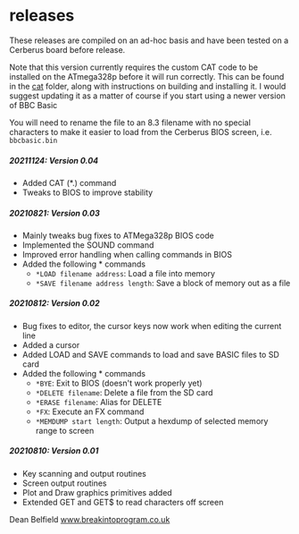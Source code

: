 
# releases

These releases are compiled on an ad-hoc basis and have been tested on a Cerberus board before release.

Note that this version currently requires the custom CAT code to be installed on the ATmega328p before it will run correctly. This can be found in the [cat](cat) folder, along with instructions on building and installing it. I would suggest updating it as a matter of course if you start using a newer version of BBC Basic

You will need to rename the file to an 8.3 filename with no special characters to make it easier to load from the Cerberus BIOS screen, i.e. `bbcbasic.bin`

##### 20211124: Version 0.04

- Added CAT (*.) command
- Tweaks to BIOS to improve stability

##### 20210821: Version 0.03

- Mainly tweaks bug fixes to ATMega328p BIOS code
- Implemented the SOUND command
- Improved error handling when calling commands in BIOS
- Added the following * commands
	- `*LOAD filename address`: Load a file into memory
	- `*SAVE filename address length`: Save a block of memory out as a file

##### 20210812: Version 0.02
- Bug fixes to editor, the cursor keys now work when editing the current line
- Added a cursor
- Added LOAD and SAVE commands to load and save BASIC files to SD card
- Added the following * commands
	- `*BYE`: Exit to BIOS (doesn't work properly yet)
	- `*DELETE filename`: Delete a file from the SD card
	- `*ERASE filename`: Alias for DELETE
	- `*FX`: Execute an FX command
	- `*MEMDUMP start length`: Output a hexdump of selected memory range to screen

##### 20210810: Version 0.01
- Key scanning and output routines
- Screen output routines
- Plot and Draw graphics primitives added
- Extended GET and GET$ to read characters off screen   

Dean Belfield
www.breakintoprogram.co.uk
